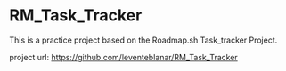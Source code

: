 # RM_Task_Tracker
This is a practice project based on the Roadmap.sh Task_tracker Project.

project url: https://github.com/leventeblanar/RM_Task_Tracker